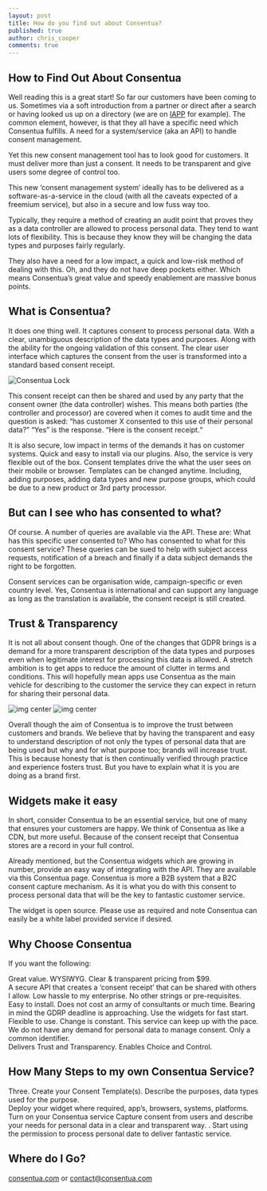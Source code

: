 ```yaml
---
layout: post
title: How do you find out about Consentua?
published: true
author: chris_cooper
comments: true
---
```

## How to Find Out About Consentua

Well reading this is a great start! So far our customers have been coming to us.  Sometimes via a soft introduction from a partner or direct after a search or having looked us up on a directory (we are on [IAPP](https://iapp.org/media/pdf/resource_center/Tech-Vendor-Directory-1.4-electronic.pdf) for example).   The common element, however, is that they all have a specific need which Consentua fulfills.  A need for a system/service (aka an API) to handle consent management.  

Yet this new consent management tool has to look good for customers.  It must deliver more than just a consent.  It needs to be transparent and give users some degree of control too.  

This new ‘consent management system’ ideally has to be delivered as a software-as-a-service in the cloud (with all the caveats expected of a freemium service), but also in a secure and low fuss way too.  

Typically, they require a method of creating an audit point that proves they as a data controller are allowed to process personal data.  They tend to want lots of flexibility.  This is because they know they will be changing the data types and purposes fairly regularly.  

They also have a need for a low impact, a quick and low-risk method of dealing with this.   Oh, and they do not have deep pockets either.    Which means Consentua’s great value and speedy enablement are massive bonus points.  

## What is Consentua?
It does one thing well. It captures consent to process personal data. With a clear, unambiguous description of the data types and purposes.    Along with the ability for the ongoing validation of this consent.  The clear user interface which captures the consent from the user is transformed into a standard based consent receipt.  

<img class="img-center" src="{{ site.baseurl }}/public/logo/consentua-logo-colour.svg" alt="Consentua Lock">

This consent receipt can then be shared and used by any party that the consent owner (the data controller) wishes.   This means both parties (the controller and processor) are covered when it comes to audit time and the question is asked: “has customer X consented to this use of their personal data?”  “Yes” is the response. “Here is the consent receipt.“

It is also secure, low impact in terms of the demands it has on customer systems.  Quick and easy to install via our plugins.    Also, the service is very flexible out of the box.  Consent templates drive the what the user sees on their mobile or browser.  Templates can be changed anytime.  Including, adding purposes, adding data types and new purpose groups, which could be due to a new product or 3rd party processor.    

## But can I see who has consented to what?
Of course.  A number of queries are available via the API.  These are:  What has this specific user consented to?  Who has consented to what for this consent service?  These queries can be sued to help with subject access requests, notification of a  breach and finally if a data subject demands the right to be forgotten.  

Consent services can be organisation wide, campaign-specific or even country level.  Yes, Consentua is international and can support any language as long as the translation is available,  the consent receipt is still created.  

 
## Trust & Transparency
It is not all about consent though.  One of the changes that GDPR brings is a demand for a more transparent description of the data types and purposes even when legitimate interest for processing this data is allowed.   A stretch ambition is to get apps to reduce the amount of clutter in terms and conditions.  This will hopefully mean apps use Consentua as the main vehicle for describing to the customer the service they can expect in return for sharing their personal data.   

<img class="img-left" src="{{ site.baseurl }}/public/post_imgs/2017-10-13-Why-GDPR-is-good-for-Business-and-Citizens/Screenshot_20161215-132318.png" alt="img center">

<img class="img-right" src="{{ site.baseurl }}/public/post_imgs/2017-10-13-Why-GDPR-is-good-for-Business-and-Citizens/Screenshot_20161215-132607.png" alt="img center">

Overall though the aim of Consentua is to improve the trust between customers and brands.  We believe that by having the transparent and easy to understand description of not only the types of personal data that are being used but why and for what purpose too; brands will increase trust.  This is because honesty that is then continually verified through practice and experience fosters trust.  But you have to explain what it is you are doing as a brand first.  

## Widgets make it easy
In short, consider Consentua to be an essential service, but one of many that ensures your customers are happy.   We think of Consentua as like a CDN, but more useful.   Because of the consent receipt that Consentua stores are a record in your full control.   

Already mentioned, but the Consentua widgets which are growing in number, provide an easy way of integrating with the API.   They are available via this Consentua page.   Consentua is more a B2B system that a B2C consent capture mechanism.  As it is what you do with this consent to process personal data that will be the key to fantastic customer service.  

The widget is open source.   Please use as required and note Consentua can easily be a white label provided service if desired.   

## Why Choose Consentua
If you want the following:

Great value.  WYSIWYG.  Clear & transparent pricing from $99.  
A secure API that creates a ‘consent receipt’ that can be shared with others I allow.
Low hassle to my enterprise.  No other strings or pre-requisites.  
Easy to install.  Does not cost an army of consultants or much time.  Bearing in mind the GDRP deadline is approaching.  Use the widgets for fast start.
Flexible to use.  Change is constant.  This service can keep up with the pace.  
We do not have any demand for personal data to manage consent.  Only a common identifier.  
Delivers Trust and Transparency. Enables Choice and Control.  

## How Many Steps to my own Consentua Service?
Three.
Create your Consent Template(s).  Describe the purposes, data types used for the purpose.   
Deploy your widget where required, app’s, browsers, systems, platforms.  Turn on your Consentua service
Capture consent from users and describe your needs for personal data in a clear and transparent way. .  Start using the permission to process personal date to deliver fantastic service.   

## Where do I Go?

[consentua.com](http://consentua.com)
or 
contact@consentua.com
